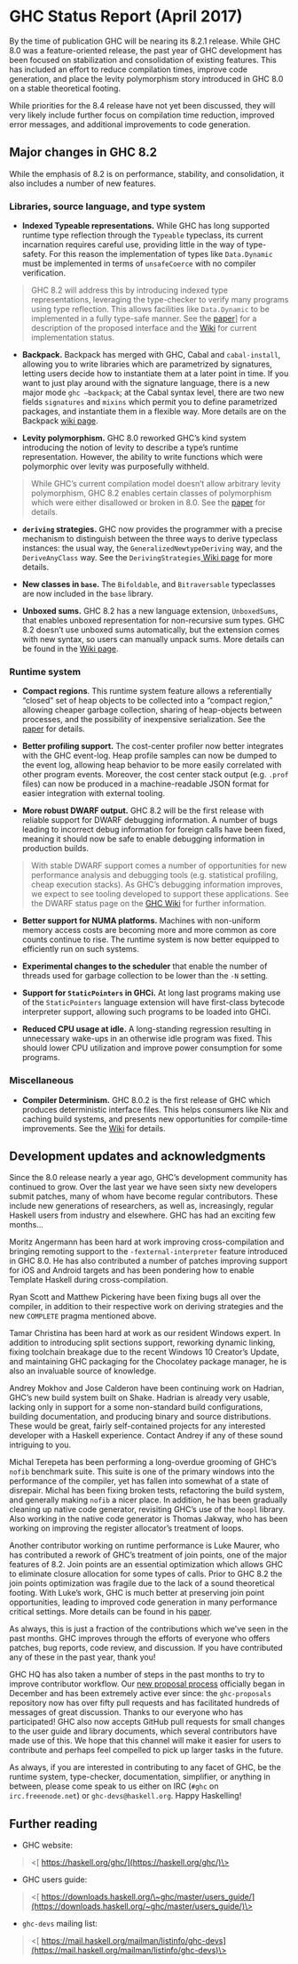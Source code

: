 # GHC Status Report (April 2017)


By the time of publication GHC will be nearing its 8.2.1
release. While GHC 8.0 was a feature-oriented release, the past year of
GHC development has been focused on stabilization and consolidation of
existing features. This has included an effort to reduce compilation
times, improve code generation, and place the levity polymorphism story
introduced in GHC 8.0 on a stable theoretical footing.


While priorities for the 8.4 release have not yet been discussed, they
will very likely include further focus on compilation time reduction,
improved error messages, and additional improvements to code generation.

## Major changes in GHC 8.2


While the emphasis of 8.2 is on performance, stability, and
consolidation, it also includes a number of new features.

### Libraries, source language, and type system

- **Indexed Typeable representations.** While GHC has long supported runtime type reflection through the `Typeable` typeclass, its current incarnation requires careful use, providing little in the way of type-safety. For this reason the implementation of types like `Data.Dynamic` must be implemented in terms of `unsafeCoerce` with no compiler verification.

>
> GHC 8.2 will address this by introducing indexed type representations, leveraging the type-checker to verify many programs using type reflection. This allows facilities like `Data.Dynamic` to be implemented in a fully type-safe manner. See the [ paper](https://research.microsoft.com/en-us/um/people/simonpj/papers/haskell-dynamic/)\] for a description of the proposed interface and the [ Wiki](https://ghc.haskell.org/trac/ghc/wiki/Typeable/BenGamari) for current implementation status.

- **Backpack.** Backpack has merged with GHC, Cabal and `cabal-install`, allowing you to write libraries which are parametrized by signatures, letting users decide how to instantiate them at a later point in time. If you want to just play around with the signature language, there is a new major mode `ghc –backpack`; at the Cabal syntax level, there are two new fields `signatures` and `mixins` which permit you to define parametrized packages, and instantiate them in a flexible way. More details are on the Backpack [ wiki page](https://ghc.haskell.org/trac/wiki/Backpack).

- **Levity polymorphism.** GHC 8.0 reworked GHC’s kind system introducing the notion of levity to describe a type’s runtime representation. However, the ability to write functions which were polymorphic over levity was purposefully withheld.

>
> While GHC’s current compilation model doesn’t allow arbitrary levity polymorphism, GHC 8.2 enables certain classes of polymorphism which were either disallowed or broken in 8.0. See the [ paper](https://www.microsoft.com/en-us/research/publication/levity-polymorphism/) for details.

- **`deriving` strategies.** GHC now provides the programmer with a precise mechanism to distinguish between the three ways to derive typeclass instances: the usual way, the `GeneralizedNewtypeDeriving` way, and the `DeriveAnyClass` way. See the `DerivingStrategies`[ Wiki page](https://ghc.haskell.org/trac/ghc/wiki/Commentary/Compiler/DerivingStrategies) for more details.

- **New classes in `base`.** The `Bifoldable`, and `Bitraversable` typeclasses are now included in the `base` library.

- **Unboxed sums.** GHC 8.2 has a new language extension, `UnboxedSums`, that enables unboxed representation for non-recursive sum types. GHC 8.2 doesn’t use unboxed sums automatically, but the extension comes with new syntax, so users can manually unpack sums. More details can be found in the [ Wiki page](https://ghc.haskell.org/trac/ghc/wiki/UnpackedSumTypes).

### Runtime system

- **Compact regions**. This runtime system feature allows a referentially “closed” set of heap objects to be collected into a “compact region,” allowing cheaper garbage collection, sharing of heap-objects between processes, and the possibility of inexpensive serialization. See the [ paper](http://ezyang.com/papers/ezyang15-cnf.pdf) for details.

- **Better profiling support.** The cost-center profiler now better integrates with the GHC event-log. Heap profile samples can now be dumped to the event log, allowing heap behavior to be more easily correlated with other program events. Moreover, the cost center stack output (e.g. `.prof` files) can now be produced in a machine-readable JSON format for easier integration with external tooling.

- **More robust DWARF output.** GHC 8.2 will be the first release with reliable support for DWARF debugging information. A number of bugs leading to incorrect debug information for foreign calls have been fixed, meaning it should now be safe to enable debugging information in production builds.

>
> With stable DWARF support comes a number of opportunities for new performance analysis and debugging tools (e.g. statistical profiling, cheap execution stacks). As GHC’s debugging information improves, we expect to see tooling developed to support these applications. See the DWARF status page on the [ GHC Wiki](https://ghc.haskell.org/trac/ghc/wiki/DWARF/Status) for further information.

- **Better support for NUMA platforms.** Machines with non-uniform memory access costs are becoming more and more common as core counts continue to rise. The runtime system is now better equipped to efficiently run on such systems.

- **Experimental changes to the scheduler** that enable the number of threads used for garbage collection to be lower than the `-N` setting.

- **Support for `StaticPointers` in GHCi.** At long last programs making use of the `StaticPointers` language extension will have first-class bytecode interpreter support, allowing such programs to be loaded into GHCi.

- **Reduced CPU usage at idle.** A long-standing regression resulting in unnecessary wake-ups in an otherwise idle program was fixed. This should lower CPU utilization and improve power consumption for some programs.

### Miscellaneous

- **Compiler Determinism.** GHC 8.0.2 is the first release of GHC which produces deterministic interface files. This helps consumers like Nix and caching build systems, and presents new opportunities for compile-time improvements. See the [ Wiki](https://ghc.haskell.org/trac/ghc/wiki/DeterministicBuilds) for details.

## Development updates and acknowledgments


Since the 8.0 release nearly a year ago, GHC’s development community has
continued to grow. Over the last year we have seen sixty new developers
submit patches, many of whom have become regular contributors. These
include new generations of researchers, as well as, increasingly,
regular Haskell users from industry and elsewhere. GHC has had an
exciting few months...


Moritz Angermann has been hard at work improving cross-compilation and
bringing remoting support to the `-fexternal-interpreter` feature
introduced in GHC 8.0. He has also contributed a number of patches
improving support for iOS and Android targets and has been pondering how
to enable Template Haskell during cross-compilation.


Ryan Scott and Matthew Pickering have been fixing bugs all over the
compiler, in addition to their respective work on deriving strategies
and the new `COMPLETE` pragma mentioned above.


Tamar Christina has been hard at work as our resident Windows expert. In
addition to introducing split sections support, reworking dynamic
linking, fixing toolchain breakage due to the recent Windows 10
Creator’s Update, and maintaining GHC packaging for the Chocolatey
package manager, he is also an invaluable source of knowledge.


Andrey Mokhov and Jose Calderon have been continuing work on Hadrian,
GHC’s new build system built on Shake. Hadrian is already very usable,
lacking only in support for a some non-standard build configurations,
building documentation, and producing binary and source distributions.
These would be great, fairly self-contained projects for any interested
developer with a Haskell experience. Contact Andrey if any of these
sound intriguing to you.


Michal Terepeta has been performing a long-overdue grooming of GHC’s
`nofib` benchmark suite. This suite is one of the primary windows into
the performance of the compiler, yet has fallen into somewhat of a state
of disrepair. Michal has been fixing broken tests, refactoring the build
system, and generally making `nofib` a nicer place. In addition, he has
been gradually cleaning up native code generator, revisiting GHC’s use
of the `hoopl` library. Also working in the native code generator is
Thomas Jakway, who has been working on improving the register
allocator’s treatment of loops.


Another contributor working on runtime performance is Luke Maurer, who
has contributed a rework of GHC’s treatment of join points, one of the
major features of 8.2. Join points are an essential optimization which
allows GHC to eliminate closure allocation for some types of calls.
Prior to GHC 8.2 the join points optimization was fragile due to the
lack of a sound theoretical footing. With Luke’s work, GHC is much
better at preserving join point opportunities, leading to improved code
generation in many performance critical settings. More details can be
found in his [ paper](https://www.microsoft.com/en-us/research/publication/compiling-without-continuations).


As always, this is just a fraction of the contributions which we’ve seen
in the past months. GHC improves through the efforts of everyone who
offers patches, bug reports, code review, and discussion. If you have
contributed any of these in the past year, thank you!


GHC HQ has also taken a number of steps in the past months to try to
improve contributor workflow. Our [ new proposal process](https://github.com/ghc-proposals/ghc-proposals) officially
began in December and has been extremely active ever since: the
`ghc-proposals` repository now has over fifty pull requests and has
facilitated hundreds of messages of great discussion. Thanks to our
everyone who has participated! GHC also now accepts GitHub pull requests
for small changes to the user guide and library documents, which several
contributors have made use of this. We hope that this channel will make
it easier for users to contribute and perhaps feel compelled to pick up
larger tasks in the future.


As always, if you are interested in contributing to any facet of GHC, be
the runtime system, type-checker, documentation, simplifier, or anything
in between, please come speak to us either on IRC (`#ghc` on
`irc.freeenode.net`) or `ghc-devs@haskell.org`. Happy Haskelling!

## Further reading

-   GHC website:

>
> \<[ https://haskell.org/ghc/](https://haskell.org/ghc/)\>

-   GHC users guide:

>
> \<[ https://downloads.haskell.org/\~ghc/master/users_guide/](https://downloads.haskell.org/~ghc/master/users_guide/)\>

- `ghc-devs` mailing list:

>
> \<[ https://mail.haskell.org/mailman/listinfo/ghc-devs](https://mail.haskell.org/mailman/listinfo/ghc-devs)\>

